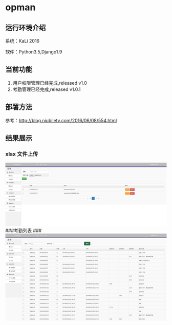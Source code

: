 # opman

## 运行环境介绍 ##

系统：KaLi 2016

软件：Python3.5,Django1.9

## 当前功能 ##

1. 用户权限管理已经完成,released v1.0
1. 考勤管理已经完成,released v1.0.1

## 部署方法 ##
参考：http://blog.niubilety.com/2016/06/08/554.html


## 结果展示 ##
### xlsx 文件上传 ###
![](https://github.com/hgz6536/hgz6536.github.io/blob/master/images/xlsx_upload.png)
###考勤列表 ###
![](https://github.com/hgz6536/hgz6536.github.io/blob/master/images/kaoqin_list.png)
